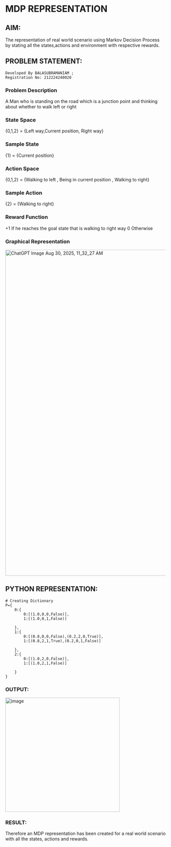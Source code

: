# MDP REPRESENTATION

## AIM:
The representation of real world scenario using Markov Decision Process by stating all the states,actions and environment with respective rewards.

## PROBLEM STATEMENT:
```
Developed By BALASUBRAMANIAM ;
Registration No: 212224240020
```
### Problem Description
A Man who is standing on the road which is a junction point and thinking about whether to walk left or right

### State Space
{0,1,2} = {Left way,Current position, Right way}

### Sample State
{1} = {Current position}

### Action Space
{0,1,2} = {Walking to left , Being in current position , Walking to right} 

### Sample Action
{2} = {Walking to right}

### Reward Function
+1 If he reaches the goal state that is walking to right way
0 Otherwise

### Graphical Representation
<img width="1536" height="1024" alt="ChatGPT Image Aug 30, 2025, 11_32_27 AM" src="https://github.com/user-attachments/assets/1157eebf-41d7-465d-9c6b-9dccdd2b9b78" />

## PYTHON REPRESENTATION:
```
# Creating Dictionary
P={
    0:{
        0:[(1.0,0,0,False)],
        1:[(1.0,0,1,False)]
        
    },
    1:{
        0:[(0.8,0,0,False),(0.2,2,0,True)],
        1:[(0.8,2,1,True),(0.2,0,1,False)]
       
    },
    2:{
        0:[(1.0,2,0,False)],
        1:[(1.0,2,1,False)]
       
    }
}
```

### OUTPUT:
<img width="359" alt="image" src="https://github.com/user-attachments/assets/46d98b31-7aaa-41ef-8b01-3823dc52d302">


### RESULT:
Therefore an MDP representation has been created for a real world scenario with all the states, actions and rewards.





